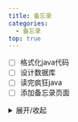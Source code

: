 ```yaml
---
title: 备忘录
categories: 
  - 备忘录
top: true
---
```

- [ ] 格式化java代码
- [ ] 设计数据库
- [ ] 读完疯狂java
- [ ] 添加备忘录页面

<details markdown='1'><summary>展开/收起</summary>
测试展开收起
</details>
